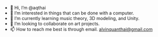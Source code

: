 - 👋 Hi, I’m @aqthai
- 👀 I’m interested in things that can be done with a computer.
- 🌱 I’m currently learning music theory, 3D modeling, and Unity.
- 💞️ I’m looking to collaborate on art projects.
- 📫 How to reach me best is through email. alvinquanthai@gmail.com

<!---
aqthai/aqthai is a ✨ special ✨ repository because its `README.md` (this file) appears on your GitHub profile.
You can click the Preview link to take a look at your changes.
--->
